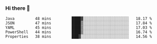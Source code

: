 ### Hi there 👋


<!--START_SECTION:waka-->
```text
Java         48 mins         ████▓░░░░░░░░░░░░░░░░░░░░   18.17 % 
JSON         47 mins         ████▒░░░░░░░░░░░░░░░░░░░░   17.84 % 
YAML         45 mins         ████▒░░░░░░░░░░░░░░░░░░░░   17.03 % 
PowerShell   44 mins         ████▒░░░░░░░░░░░░░░░░░░░░   16.74 % 
Properties   38 mins         ███▓░░░░░░░░░░░░░░░░░░░░░   14.56 % 
```
<!--END_SECTION:waka-->

<!--
**ssrahul96/ssrahul96** is a ✨ _special_ ✨ repository because its `README.md` (this file) appears on your GitHub profile.

Here are some ideas to get you started:

- 🔭 I’m currently working on ...
- 🌱 I’m currently learning ...
- 👯 I’m looking to collaborate on ...
- 🤔 I’m looking for help with ...
- 💬 Ask me about ...
- 📫 How to reach me: ...
- 😄 Pronouns: ...
- ⚡ Fun fact: ...
-->
